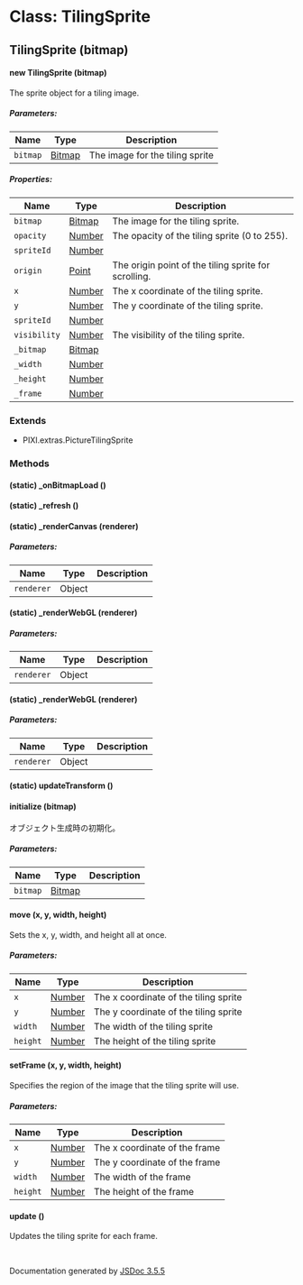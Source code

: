 # Class: TilingSprite

## TilingSprite (bitmap)

#### new TilingSprite (bitmap)

The sprite object for a tiling image.

##### Parameters:

| Name | Type | Description |
| --- | --- | --- |
| `bitmap` | [Bitmap](Bitmap.html) | The image for the tiling sprite |

##### Properties:

| Name | Type | Description |
| --- | --- | --- |
| `bitmap` | [Bitmap](Bitmap.html) | The image for the tiling sprite. |
| `opacity` | [Number](Number.html) | The opacity of the tiling sprite (0 to 255). |
| `spriteId` | [Number](Number.html) |  |
| `origin` | [Point](Point.html) | The origin point of the tiling sprite for scrolling. |
| `x` | [Number](Number.html) | The x coordinate of the tiling sprite. |
| `y` | [Number](Number.html) | The y coordinate of the tiling sprite. |
| `spriteId` | [Number](Number.html) |  |
| `visibility` | [Number](Number.html) | The visibility of the tiling sprite. |
| `_bitmap` | [Bitmap](Bitmap.html) |  |
| `_width` | [Number](Number.html) |  |
| `_height` | [Number](Number.html) |  |
| `_frame` | [Number](Number.html) |  |

<dl>
</dl>

### Extends

* PIXI.extras.PictureTilingSprite

### Methods

#### (static) _onBitmapLoad ()

<dl>
</dl>

#### (static) _refresh ()

<dl>
</dl>

#### (static) _renderCanvas (renderer)

##### Parameters:

| Name | Type | Description |
| --- | --- | --- |
| `renderer` | Object |  |

<dl>
</dl>

#### (static) _renderWebGL (renderer)

##### Parameters:

| Name | Type | Description |
| --- | --- | --- |
| `renderer` | Object |  |

<dl>
</dl>

#### (static) _renderWebGL (renderer)

##### Parameters:

| Name | Type | Description |
| --- | --- | --- |
| `renderer` | Object |  |

<dl>
</dl>

#### (static) updateTransform ()

<dl>
</dl>

#### initialize (bitmap)

 オブジェクト生成時の初期化。

##### Parameters:

| Name | Type | Description |
| --- | --- | --- |
| `bitmap` | [Bitmap](Bitmap.html) |  |

<dl>
</dl>

#### move (x, y, width, height)

Sets the x, y, width, and height all at once.

##### Parameters:

| Name | Type | Description |
| --- | --- | --- |
| `x` | [Number](Number.html) | The x coordinate of the tiling sprite |
| `y` | [Number](Number.html) | The y coordinate of the tiling sprite |
| `width` | [Number](Number.html) | The width of the tiling sprite |
| `height` | [Number](Number.html) | The height of the tiling sprite |

<dl>
</dl>

#### setFrame (x, y, width, height)

Specifies the region of the image that the tiling sprite will use.

##### Parameters:

| Name | Type | Description |
| --- | --- | --- |
| `x` | [Number](Number.html) | The x coordinate of the frame |
| `y` | [Number](Number.html) | The y coordinate of the frame |
| `width` | [Number](Number.html) | The width of the frame |
| `height` | [Number](Number.html) | The height of the frame |

<dl>
</dl>

#### update ()

Updates the tiling sprite for each frame.
<dl>
</dl>
 <br>

  Documentation generated by [JSDoc 3.5.5](https://github.com/jsdoc3/jsdoc)
